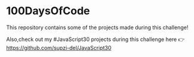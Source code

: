 # 100DaysOfCode
This repository contains some of the projects made during this challenge!<br>

Also,check out my #JavaScript30 projects during this challenge here 👉 https://github.com/supzi-del/JavaScript30  
